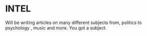 # INTEL
Will be writing articles on many different subjects from, politics to psychology , music and more. You got a subject.
